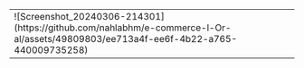<!DOCTYPE html>
<html>
<head>
  <title>Makeup</title>
</head>
<body>
  <table>
    <tr>
      <td>
        ![Screenshot_20240306-214301](https://github.com/nahlabhm/e-commerce-l-Or-al/assets/49809803/ee713a4f-ee6f-4b22-a765-440009735258)
      </td>
    </tr>
  </table>
</body>
</html>
